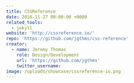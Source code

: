 ```yaml
---
title: CSSReference
date: 2016-11-27 00:00:00 +0000
related_tools:
  - jekyll
website: 'http://cssreference.io/'
repo: 'https://github.com/jgthms/css-reference'
creator:
  - name: Jeremy Thomas
    role: Design/Development
    url: 'https://github.com/jgthms'
    twitter_username:
image: /uploads/showcase/cssreference-io.png
---
```

